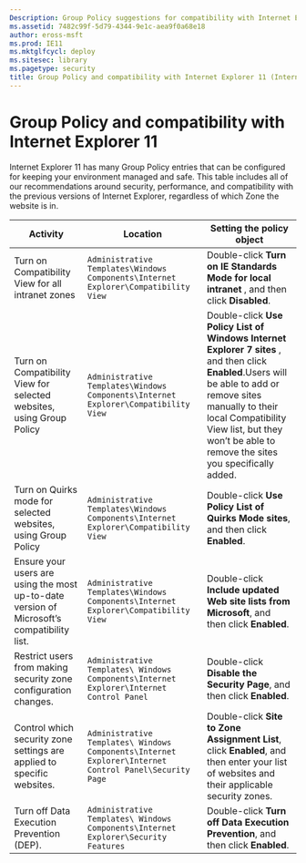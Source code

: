 ```yaml
---
Description: Group Policy suggestions for compatibility with Internet Explorer 11
ms.assetid: 7482c99f-5d79-4344-9e1c-aea9f0a68e18
author: eross-msft
ms.prod: IE11
ms.mktglfcycl: deploy
ms.sitesec: library
ms.pagetype: security
title: Group Policy and compatibility with Internet Explorer 11 (Internet Explorer 11 for IT Pros)
---
```


# Group Policy and compatibility with Internet Explorer 11
Internet Explorer 11 has many Group Policy entries that can be configured for keeping your environment managed and safe. This table includes all of our recommendations around security, performance, and compatibility with the previous versions of Internet Explorer, regardless of which Zone the website is in.

|Activity                         |Location                                      |Setting the policy object                                                |
|---------------------------------|----------------------------------------------|-------------------------------------------------------------------------|
|Turn on Compatibility View for all intranet zones |`Administrative Templates\Windows Components\Internet Explorer\Compatibility View` |Double-click **Turn on IE Standards Mode for local intranet** , and then click **Disabled**. |
|Turn on Compatibility View for selected websites, using Group Policy |`Administrative Templates\Windows Components\Internet Explorer\Compatibility View` |Double-click **Use Policy List of Windows Internet Explorer 7 sites** , and then click **Enabled**.Users will be able to add or remove sites manually to their local Compatibility View list, but they won’t be able to remove the sites you specifically added. |
|Turn on Quirks mode for selected websites, using Group Policy |`Administrative Templates\Windows Components\Internet Explorer\Compatibility View` |Double-click **Use Policy List of Quirks Mode sites**, and then click **Enabled**. |
|Ensure your users are using the most up-to-date version of Microsoft’s compatibility list. |`Administrative Templates\Windows Components\Internet Explorer\Compatibility View` |Double-click **Include updated Web site lists from Microsoft**, and then click **Enabled**. |
|Restrict users from making security zone configuration changes. |`Administrative Templates\ Windows Components\Internet Explorer\Internet Control Panel` |Double-click **Disable the Security Page**, and then click **Enabled**. |
|Control which security zone settings are applied to specific websites. |`Administrative Templates\ Windows Components\Internet Explorer\Internet Control Panel\Security Page` |Double-click **Site to Zone Assignment List**, click **Enabled**, and then enter your list of websites and their applicable security zones.  |
|Turn off Data Execution Prevention (DEP).  |`Administrative Templates\ Windows Components\Internet Explorer\Security Features` |Double-click **Turn off Data Execution Prevention**, and then click **Enabled**.  |

 

 

 



